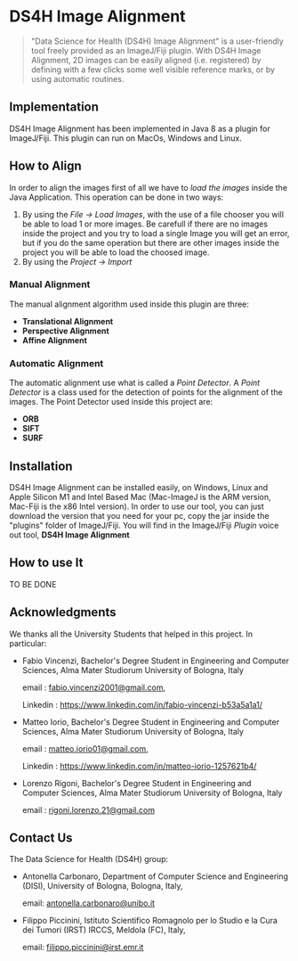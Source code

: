 # DS4H Image Alignment

> "Data Science for Health (DS4H) Image Alignment" is a user-friendly tool freely provided as an ImageJ/Fiji plugin.
With DS4H Image Alignment, 2D images can be easily aligned (i.e. registered) by defining with a few clicks some well visible reference marks, or by using automatic routines.



## Implementation

DS4H Image Alignment has been implemented in Java 8 as a plugin for ImageJ/Fiji. This plugin can run on MacOs, Windows and Linux.



## How to Align
In order to align the images first of all we have to *load the images* inside the Java Application. This operation can be done in two ways:
1. By using the *File -> Load Images*, with the use of a file chooser you will be able to load 1 or more images. Be carefull if there are no images inside the project and you try to load a single Image you will get an error, but if you do the same operation but there are other images inside the project you will be able to load the choosed image.
2. By using the *Project -> Import*


### Manual Alignment
The manual alignment algorithm used inside this plugin are three: 
   - **Translational Alignment**
   - **Perspective Alignment**
   - **Affine Alignment**


### Automatic Alignment
The automatic alignment use what is called a *Point Detector*. A *Point Detector* is a class used for the detection of points for the alignment of the images. The Point Detector used inside this project are:
* **ORB**
* **SIFT**
* **SURF** 



## Installation

DS4H Image Alignment can be installed easily, on Windows, Linux and Apple Silicon M1 and Intel Based Mac (Mac-ImageJ is the ARM version, Mac-Fiji is the x86 Intel version). In order to use our tool, you can just download the version that you need for your pc, copy the jar 
inside the "plugins" folder of ImageJ/Fiji. You will find in the ImageJ/Fiji _Plugin_ voice out tool, **DS4H Image Alignment**


## How to use It
TO BE DONE

## Acknowledgments
We thanks all the University Students that helped in this project. In particular:

   * Fabio Vincenzi, Bachelor's Degree Student in Engineering and Computer Sciences, Alma Mater Studiorum University of Bologna, Italy

      email : fabio.vincenzi2001@gmail.com, 

      Linkedin : https://www.linkedin.com/in/fabio-vincenzi-b53a5a1a1/
   * Matteo Iorio, Bachelor's Degree Student in Engineering and Computer Sciences, Alma Mater Studiorum University of Bologna, Italy

      email : matteo.iorio01@gmail.com, 

      Linkedin : https://www.linkedin.com/in/matteo-iorio-1257621b4/
   * Lorenzo Rigoni, Bachelor's Degree Student in Engineering and Computer Sciences, Alma Mater Studiorum University of Bologna, Italy

      email : rigoni.lorenzo.21@gmail.com


## Contact Us
The Data Science for Health (DS4H) group:

   * Antonella Carbonaro, Department of Computer Science and Engineering (DISI), University of Bologna, Bologna, Italy, 
   
      email: antonella.carbonaro@unibo.it

   * Filippo Piccinini, Istituto Scientifico Romagnolo per lo Studio e la Cura dei Tumori (IRST) IRCCS, Meldola (FC), Italy, 
   
      email: filippo.piccinini@irst.emr.it















<!--

This is an example Maven project implementing an ImageJ 1.x plugin.

For an example Maven project implementing an **ImageJ2 command**, see:
    https://github.com/imagej/example-imagej2-command

It is intended as an ideal starting point to develop new ImageJ 1.x plugins
in an IDE of your choice. You can even collaborate with developers using a
different IDE than you.

* In [Eclipse](http://eclipse.org), for example, it is as simple as
  _File &#8250; Import... &#8250; Existing Maven Project_.

* In [NetBeans](http://netbeans.org), it is even simpler:
  _File &#8250; Open Project_.

* The same works in [IntelliJ](http://jetbrains.net).

* If [jEdit](http://jedit.org) is your preferred IDE, you will need the
  [Maven Plugin](http://plugins.jedit.org/plugins/?MavenPlugin).

Die-hard command-line developers can use Maven directly by calling `mvn`
in the project root.

However you build the project, in the end you will have the `.jar` file
(called *artifact* in Maven speak) in the `target/` subdirectory.

To copy the artifact into the correct place, you can call
`mvn -Dscijava.app.directory=/path/to/ImageJ.app/`.
This will not only copy your artifact, but also all the dependencies. Restart
your ImageJ or call *Help &#8250; Refresh Menus* to see your plugin in the menus.

Developing plugins in an IDE is convenient, especially for debugging. To
that end, the plugin contains a `main` method which sets the `plugins.dir`
system property (so that the plugin is added to the Plugins menu), starts
ImageJ, loads an image and runs the plugin. See also
[this page](https://imagej.net/Debugging#Debugging_plugins_in_an_IDE_.28Netbeans.2C_IntelliJ.2C_Eclipse.2C_etc.29)
for information how ImageJ makes it easier to debug in IDEs.

Since this project is intended as a starting point for your own
developments, it is in the public domain.

How to use this project as a starting point
===========================================

1. Visit [this link](https://github.com/imagej/example-legacy-plugin/generate)
   to create a new repository in your space using this one as a template.

2. [Clone your new repository](https://help.github.com/en/articles/cloning-a-repository).

3. Edit the `pom.xml` file. Every entry should be pretty self-explanatory.
   In particular, change
    1. the *artifactId* (**NOTE**: should contain a '_' character)
    2. the *groupId*, ideally to a reverse domain name your organization owns
    3. the *version* (note that you typically want to use a version number
       ending in *-SNAPSHOT* to mark it as a work in progress rather than a
       final version)
    4. the *dependencies* (read how to specify the correct
       *groupId/artifactId/version* triplet
       [here](https://imagej.net/Maven#How_to_find_a_dependency.27s_groupId.2FartifactId.2Fversion_.28GAV.29.3F))
    5. the *developer* information
    6. the *scm* information

4. Remove the `Process_Pixels.java` file and add your own `.java` files
   to `src/main/java/<package>/` (if you need supporting files -- like icons
   -- in the resulting `.jar` file, put them into `src/main/resources/`)

5. Edit `src/main/resources/plugins.config`

6. Replace the contents of `README.md` with information about your project.

7. Make your initial
   [commit](https://help.github.com/en/desktop/contributing-to-projects/committing-and-reviewing-changes-to-your-project) and
   [push the results](https://help.github.com/en/articles/pushing-commits-to-a-remote-repository)!

### Eclipse: To ensure that Maven copies the plugin to your ImageJ folder

1. Go to _Run Configurations..._
2. Choose _Maven Build_
3. Add the following parameter:
    - name: `scijava.app.directory`
    - value: `/path/to/ImageJ.app/`

This ensures that the final `.jar` file will also be copied to
your ImageJ plugins folder everytime you run the Maven build.
-->
